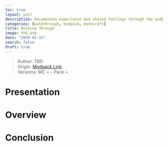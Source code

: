 ```yaml
---
toc: true
layout: post
description: Documented experience and shared feelings through the modpack.
categories: [walkthrough, modpack, minecraft]
title: Walking Through
image: thb.png
date: "2029-01-11"
search: false
draft: true
---
```

>Author: TBD  
Origin: [Modpack Link]()  
Versions: MC =  - Pack =

# Presentation


# Overview

# Conclusion


<script src="https://utteranc.es/client.js"
        repo="orian34/travelogues"
        issue-term="title"
        label="Comment"
        theme="github-dark"
        crossorigin="anonymous"
        async>
</script>
